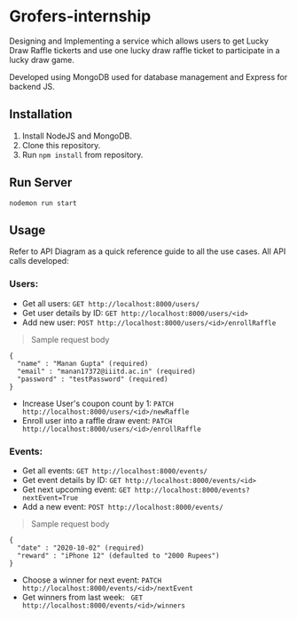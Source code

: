 # Grofers-internship
 Designing and Implementing a service which allows users to get Lucky Draw Raffle tickerts and use one lucky draw raffle ticket to participate in a lucky draw game.

 Developed using MongoDB used for database management and Express for backend JS.

## Installation
1. Install NodeJS and MongoDB.
2. Clone this repository.
3. Run `npm install` from repository.

## Run Server
```
nodemon run start
```

## Usage
Refer to API Diagram as a quick reference guide to all the use cases. All API calls developed:
### Users:
- Get all users: `GET http://localhost:8000/users/ `
- Get user details by ID: `GET http://localhost:8000/users/<id>`
- Add new user: `POST http://localhost:8000/users/<id>/enrollRaffle`
> Sample request body
```
{
  "name" : "Manan Gupta" (required)
  "email" : "manan17372@iiitd.ac.in" (required)
  "password" : "testPassword" (required)
}
```
- Increase User's coupon count by 1: `PATCH http://localhost:8000/users/<id>/newRaffle`
- Enroll user into a raffle draw event: `PATCH http://localhost:8000/users/<id>/enrollRaffle`



### Events:
- Get all events: `GET http://localhost:8000/events/ `
- Get event details by ID: `GET http://localhost:8000/events/<id>`
- Get next upcoming event: `GET http://localhost:8000/events?nextEvent=True`
- Add a new event: `POST http://localhost:8000/events/`
> Sample request body
```
{
  "date" : "2020-10-02" (required)
  "reward" : "iPhone 12" (defaulted to "2000 Rupees")
}
```
- Choose a winner for next event: `PATCH http://localhost:8000/events/<id>/nextEvent`
- Get winners from last week: ` GET http://localhost:8000/events/<id>/winners`
